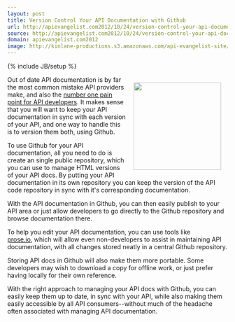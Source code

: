```yaml
---
layout: post
title: Version Control Your API Documentation with Github
url: http://apievangelist.com2012/10/24/version-control-your-api-documentation-with-github/
source: http://apievangelist.com2012/10/24/version-control-your-api-documentation-with-github/
domain: apievangelist.com2012
image: http://kinlane-productions.s3.amazonaws.com/api-evangelist-site/blog/github-logo-text-horizontal.png
---
```

{% include JB/setup %}
<p><a title="Github" href="https://github.com/"><img style="padding: 15px;" src="https://s3.amazonaws.com/kinlane-productions/api-evangelist/github/github-logo.png" alt="" width="200" align="right" /></a></p>
<p>Out of date API documentation is by far the most common mistake API providers make, and also the <a href="http://blog.programmableweb.com/2010/08/12/web-api-documentation-best-practices/">number one pain point for API developers</a>.  It makes sense that you will want to keep your API documentation in sync with each version of your API, and one way to handle this is to version them both, using Github.</p>
<p>To use Github for your API documentation, all you need to do is create an single public repository, which you can use to manage HTML versions of your API docs.  By putting your API documentation in its own repository you can keep the version of the API code repository in sync with it's corresponding documentation.</p>
<p>With the API documentation in Github, you can then easily publish to your API area or just allow developers to go directly to the Github repository and browse documentation there.</p>
<p>To help you edit your API documentation, you can use tools like <a href="http://prose.io/">prose.io</a>,&nbsp;which will allow even non-developers to assist in maintaining API documentation, with all changes stored neatly in a central Github repository.</p>
<p>Storing API docs in Github will also make them more portable.  Some developers may wish to download a copy for offline work, or just prefer having locally for their own reference.</p>
<p>With the right approach to managing your API docs with Github, you can easily keep them up to date, in sync with your API, while also making them easily accessible by all API consumers--without much of the headache often associated with managing API documentation.</p>
